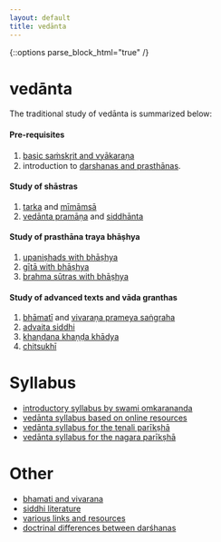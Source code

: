 ```yaml
---
layout: default
title: vedānta
---
```


{::options parse_block_html="true" /}

# vedānta

The traditional study of vedānta is summarized below:

#### Pre-requisites

1. [basic saṁskr̥it and vyākaraṇa](pages/samskrit)
2. introduction to [darshanas and prasthānas](pages/prasthana).

#### Study of shāstras

1. [tarka](pages/tarka) and [mīmāmsā](pages/mimamsa)
2. [vedānta pramāṇa](pages/siddhanta) and [siddhānta](pages/siddhanta)

#### Study of prasthāna traya bhāṣhya

1. [upaniṣhads with bhāṣhya](pages/prasthana_traya)
2. [gītā with bhāṣhya](pages/prasthana_traya)
3. [brahma sūtras with bhāṣhya](pages/prasthana_traya)

#### Study of advanced texts and vāda granthas

1. [bhāmatī](pages/bhamati_vivarana) and [vivaraṇa prameya saṅgraha](pages/bhamati_vivarana)
2. [advaita siddhi](pages/siddhi)
3. [khaṇḍana khaṇḍa khādya](pages/vada)
4. [chitsukhī](pages/vada)

# Syllabus

- [introductory syllabus by swami omkarananda](pages/syllabus/atmavidya)
- [vedānta syllabus based on online resources](pages/syllabus/online)
- [vedānta syllabus for the tenali parīkṣhā](pages/syllabus/tenali)
- [vedānta syllabus for the nagara parīkṣhā](pages/syllabus/nagara)

# Other

- [bhamati and vivarana](pages/bhamati_vivarana)
- [siddhi literature](pages/siddhi)
- [various links and resources](pages/links)
- [doctrinal differences between darśhanas][mm-dd]

[mm-dd]: https://archive.org/details/ManameyodayaAnElementaryTreatiseOfMimansaOfNarayana1933TheosophicalPublishingHouse/page/n39